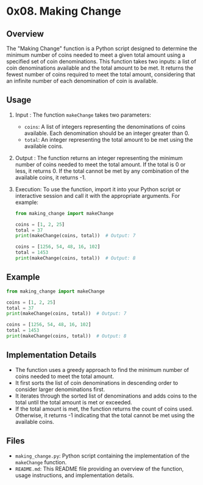 # 0x08. Making Change

## Overview
The "Making Change" function is a Python script designed to determine the minimum number of coins needed to meet a given total amount using a specified set of coin denominations. This function takes two inputs: a list of coin denominations available and the total amount to be met. It returns the fewest number of coins required to meet the total amount, considering that an infinite number of each denomination of coin is available.

## Usage
1. Input : The function `makeChange` takes two parameters:
   - `coins`: A list of integers representing the denominations of coins available. Each denomination should be an integer greater than 0.
   - `total`: An integer representing the total amount to be met using the available coins.

2. Output : The function returns an integer representing the minimum number of coins needed to meet the total amount. If the total is 0 or less, it returns 0. If the total cannot be met by any combination of the available coins, it returns -1.

3. Execution: To use the function, import it into your Python script or interactive session and call it with the appropriate arguments. For example:
    ```python
    from making_change import makeChange

    coins = [1, 2, 25]
    total = 37
    print(makeChange(coins, total))  # Output: 7

    coins = [1256, 54, 48, 16, 102]
    total = 1453
    print(makeChange(coins, total))  # Output: 8
    ```

## Example
```python
from making_change import makeChange

coins = [1, 2, 25]
total = 37
print(makeChange(coins, total))  # Output: 7

coins = [1256, 54, 48, 16, 102]
total = 1453
print(makeChange(coins, total))  # Output: 8
```

## Implementation Details
- The function uses a greedy approach to find the minimum number of coins needed to meet the total amount.
- It first sorts the list of coin denominations in descending order to consider larger denominations first.
- It iterates through the sorted list of denominations and adds coins to the total until the total amount is met or exceeded.
- If the total amount is met, the function returns the count of coins used. Otherwise, it returns -1 indicating that the total cannot be met using the available coins.

## Files
- `making_change.py`: Python script containing the implementation of the `makeChange` function.
- `README.md`: This README file providing an overview of the function, usage instructions, and implementation details.

